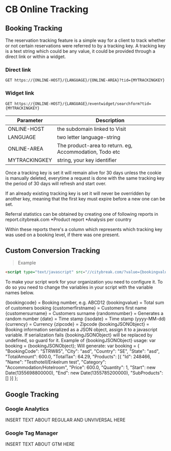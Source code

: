 # CB Online Tracking

## Booking Tracking

The reservation tracking feature is a simple way for a client to track whether or not certain reservations were referred to by a tracking key.
A tracking key is a text string which could be any value, it could be provided through a direct link or within a widget.


### Direct link

`GET https://{ONLINE-HOST}/{LANGUAGE}/{ONLINE-AREA}?tid={MYTRACKINGKEY}`

### Widget link

`GET https://{ONLINE-HOST}/{LANGUAGE}/eventwidget/searchform?tid={MYTRACKINGKEY}`

Parameter | Description
--------- | -----------
ONLINE-HOST | the subdomain linked to Visit
LANGUAGE | two letter language-string
ONLINE-AREA | The product-area to return. eg, Accommodation, Todo etc
MYTRACKINGKEY | string, your key identifier


Once a tracking key is set it will remain alive for 30 days unless the cookie is manually deleted, everytime a request is done with the same tracking key the period of 30 days will refresh and start over.

If an already existing tracking key is set it will never be overridden by another key, meaning that the first key must expire before a new one can be set.

Referral statistics can be obtained by creating one of following reports in report.citybreak.com
*Product report
*Analysis per country

Within these reports there's a column which represents which tracking key was used on a booking level, if there was one present.


## Custom Conversion Tracking 

> Example

```html
<script type="text/javascript" src="//citybreak.com/?value={bookingvalue}&cur={currency}&order={bookingcode}&rand={randomnumber}"></script>
```

To make your script work for your organization you need to configure it. To do so you need to change the variables in your script with the variable names below. 

{bookingcode} = Booking number, e.g. ABCD12
{bookingvalue} = Total sum of customers booking
{customerfirstname} = Customers first name
{customersurname} = Customers surname
{randomnumber} = Generates a random number
{date} = Time stamp
{isodate} = Time stamp (yyyy-MM-dd)
{currency} = Currency
{zipcode} = Zipcode
{bookingJSONObject} = Booking information serialized as a JSON object, assign it to a javascript variable. If serialization fails {bookingJSONObject} will be replaced by undefined, so guard for it.
Example of {bookingJSONObject} usage: 
var booking = {bookingJSONObject};
Will generate:
var booking = { "BookingCode": "STRW85", "City": "asd", "Country": "SE", "State": "asd", "TotalAmount": 600.0, "TotalTax": 64.29, "Products": [{ "Id": 248466, "Name": "Testhotell/Enkelrum test", "Category": "Accommodation/Hotelroom", "Price": 600.0, "Quantity": 1, "Start": new Date(1355698800000), "End": new Date(1355785200000), "SubProducts": [] }] }; 


## Google Tracking

### Google Analytics

INSERT TEXT ABOUT REGULAR AND UNVIVERSAL HERE

### Google Tag Manager

INSERT TEXT ABOUT GTM HERE